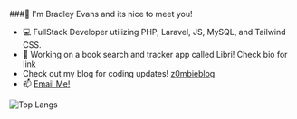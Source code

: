 ###👋 I'm Bradley Evans and its nice to meet you!

- 💻 FullStack Developer utilizing PHP, Laravel, JS, MySQL, and Tailwind CSS.
- 🔭 Working on a book search and tracker app called Libri! Check bio for link
- Check out my blog for coding updates! <a href="z0mbieblog.com">z0mbieblog</a>
- 📫 <a href="mailto:bradleyt.evans@gmail.com"> Email Me! </a>

![Top Langs](https://github-readme-stats.vercel.app/api/top-langs/?username=z0mbiebrad&layout=compact)
